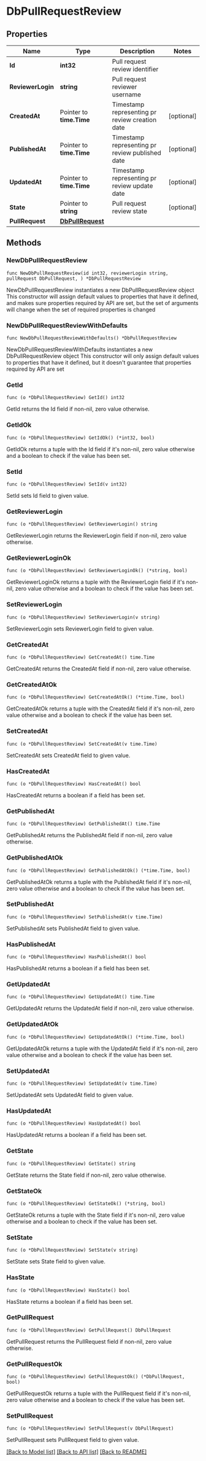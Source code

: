 # DbPullRequestReview

## Properties

Name | Type | Description | Notes
------------ | ------------- | ------------- | -------------
**Id** | **int32** | Pull request review identifier | 
**ReviewerLogin** | **string** | Pull request reviewer username | 
**CreatedAt** | Pointer to **time.Time** | Timestamp representing pr review creation date | [optional] 
**PublishedAt** | Pointer to **time.Time** | Timestamp representing pr review published date | [optional] 
**UpdatedAt** | Pointer to **time.Time** | Timestamp representing pr review update date | [optional] 
**State** | Pointer to **string** | Pull request review state | [optional] 
**PullRequest** | [**DbPullRequest**](DbPullRequest.md) |  | 

## Methods

### NewDbPullRequestReview

`func NewDbPullRequestReview(id int32, reviewerLogin string, pullRequest DbPullRequest, ) *DbPullRequestReview`

NewDbPullRequestReview instantiates a new DbPullRequestReview object
This constructor will assign default values to properties that have it defined,
and makes sure properties required by API are set, but the set of arguments
will change when the set of required properties is changed

### NewDbPullRequestReviewWithDefaults

`func NewDbPullRequestReviewWithDefaults() *DbPullRequestReview`

NewDbPullRequestReviewWithDefaults instantiates a new DbPullRequestReview object
This constructor will only assign default values to properties that have it defined,
but it doesn't guarantee that properties required by API are set

### GetId

`func (o *DbPullRequestReview) GetId() int32`

GetId returns the Id field if non-nil, zero value otherwise.

### GetIdOk

`func (o *DbPullRequestReview) GetIdOk() (*int32, bool)`

GetIdOk returns a tuple with the Id field if it's non-nil, zero value otherwise
and a boolean to check if the value has been set.

### SetId

`func (o *DbPullRequestReview) SetId(v int32)`

SetId sets Id field to given value.


### GetReviewerLogin

`func (o *DbPullRequestReview) GetReviewerLogin() string`

GetReviewerLogin returns the ReviewerLogin field if non-nil, zero value otherwise.

### GetReviewerLoginOk

`func (o *DbPullRequestReview) GetReviewerLoginOk() (*string, bool)`

GetReviewerLoginOk returns a tuple with the ReviewerLogin field if it's non-nil, zero value otherwise
and a boolean to check if the value has been set.

### SetReviewerLogin

`func (o *DbPullRequestReview) SetReviewerLogin(v string)`

SetReviewerLogin sets ReviewerLogin field to given value.


### GetCreatedAt

`func (o *DbPullRequestReview) GetCreatedAt() time.Time`

GetCreatedAt returns the CreatedAt field if non-nil, zero value otherwise.

### GetCreatedAtOk

`func (o *DbPullRequestReview) GetCreatedAtOk() (*time.Time, bool)`

GetCreatedAtOk returns a tuple with the CreatedAt field if it's non-nil, zero value otherwise
and a boolean to check if the value has been set.

### SetCreatedAt

`func (o *DbPullRequestReview) SetCreatedAt(v time.Time)`

SetCreatedAt sets CreatedAt field to given value.

### HasCreatedAt

`func (o *DbPullRequestReview) HasCreatedAt() bool`

HasCreatedAt returns a boolean if a field has been set.

### GetPublishedAt

`func (o *DbPullRequestReview) GetPublishedAt() time.Time`

GetPublishedAt returns the PublishedAt field if non-nil, zero value otherwise.

### GetPublishedAtOk

`func (o *DbPullRequestReview) GetPublishedAtOk() (*time.Time, bool)`

GetPublishedAtOk returns a tuple with the PublishedAt field if it's non-nil, zero value otherwise
and a boolean to check if the value has been set.

### SetPublishedAt

`func (o *DbPullRequestReview) SetPublishedAt(v time.Time)`

SetPublishedAt sets PublishedAt field to given value.

### HasPublishedAt

`func (o *DbPullRequestReview) HasPublishedAt() bool`

HasPublishedAt returns a boolean if a field has been set.

### GetUpdatedAt

`func (o *DbPullRequestReview) GetUpdatedAt() time.Time`

GetUpdatedAt returns the UpdatedAt field if non-nil, zero value otherwise.

### GetUpdatedAtOk

`func (o *DbPullRequestReview) GetUpdatedAtOk() (*time.Time, bool)`

GetUpdatedAtOk returns a tuple with the UpdatedAt field if it's non-nil, zero value otherwise
and a boolean to check if the value has been set.

### SetUpdatedAt

`func (o *DbPullRequestReview) SetUpdatedAt(v time.Time)`

SetUpdatedAt sets UpdatedAt field to given value.

### HasUpdatedAt

`func (o *DbPullRequestReview) HasUpdatedAt() bool`

HasUpdatedAt returns a boolean if a field has been set.

### GetState

`func (o *DbPullRequestReview) GetState() string`

GetState returns the State field if non-nil, zero value otherwise.

### GetStateOk

`func (o *DbPullRequestReview) GetStateOk() (*string, bool)`

GetStateOk returns a tuple with the State field if it's non-nil, zero value otherwise
and a boolean to check if the value has been set.

### SetState

`func (o *DbPullRequestReview) SetState(v string)`

SetState sets State field to given value.

### HasState

`func (o *DbPullRequestReview) HasState() bool`

HasState returns a boolean if a field has been set.

### GetPullRequest

`func (o *DbPullRequestReview) GetPullRequest() DbPullRequest`

GetPullRequest returns the PullRequest field if non-nil, zero value otherwise.

### GetPullRequestOk

`func (o *DbPullRequestReview) GetPullRequestOk() (*DbPullRequest, bool)`

GetPullRequestOk returns a tuple with the PullRequest field if it's non-nil, zero value otherwise
and a boolean to check if the value has been set.

### SetPullRequest

`func (o *DbPullRequestReview) SetPullRequest(v DbPullRequest)`

SetPullRequest sets PullRequest field to given value.



[[Back to Model list]](../README.md#documentation-for-models) [[Back to API list]](../README.md#documentation-for-api-endpoints) [[Back to README]](../README.md)


